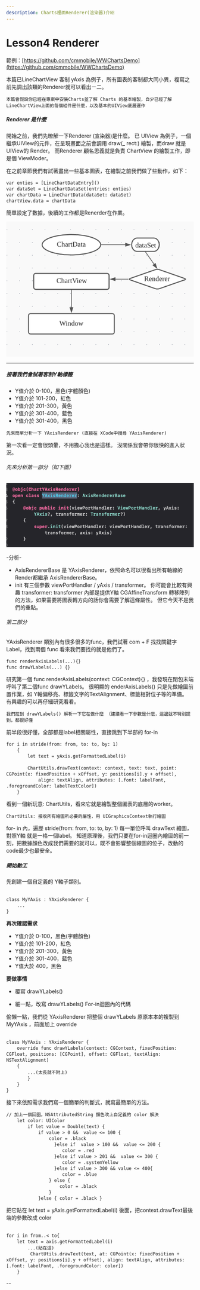 ```yaml
---
description: Charts裡面Renderer(渲染器)介紹
---
```


# Lesson4 Renderer

範例：[https://github.com/cmmobile/WWChartsDemo](https://github.com/cmmobile/WWChartsDemo)

本篇已LineChartView 客制 yAxis 為例子，所有圖表的客制都大同小異，複寫之前先調出該類的Renderer就可以看出ㄧ二。

`本篇會假設你已經在專案中安裝Charts並了解 Charts 的基本繪製，自少已經了解 LineChartView上面的每個組件是什麼，以及基本的UIView底層運作`

##### Renderer 是什麼

開始之前，我們先暸解一下Renderer (宣染器)是什麼。
已 UIView 為例子，一個繼承UIView的元件，在呈現畫面之前會調用 draw(_ rect:) 繪製，而draw 就是UIView的 Render。
而Renderer 顧名思義就是負責 ChartView 的繪製工作，即是個 ViewModer。

在之前章節我們有試著畫出一些基本圖表，在繪製之前我們做了些動作，如下：
<pre><code>var enties = [LineChartDataEntry]()
var dataSet = LineChartDataSet(entries: enties)
var chartData = LineChartData(dataSet: dataSet)
chartView.data = chartData
</code></pre>

簡單設定了數據，後續的工作都是Renerder在作業。

![簡易結構圖](../.gitbook/assets/20201215-Renderer-structure-diagram.png)

- - -
##### 接著我們會試著客制Y軸標籤

- Y值介於 0-100，黑色(字體顏色)
- Y值介於 101-200，紅色
- Y值介於 201-300，黃色
- Y值介於 301-400，藍色
- Y值介於 301-400，黑色

`先來簡單分析一下 YAxisRenderer (直接在 XCode中搜尋 YAxisRenderer) `

第一次看一定會很頭暈，不用擔心我也是這樣。
沒關係我會帶你很快的進入狀況。

###### 先來分析第一部分（如下圖）
![YAxisRenderer_init](../.gitbook/assets/20201215-yAxisRenderer-class-init.png)

\-分析\-
- AxisRendererBase 是 YAxisRenderer，依照命名可以很看出所有軸線的Render都繼承 AxisRendererBase。
- init 有三個參數 viewPortHandler / yAxis / transformer。
你可能會比較有興趣 transformer: transformer 內部是提供Y軸 CGAffineTransform 轉移陣列的方法，如果需要將圖表轉方向的話你會需要了解這條屬性。
但它今天不是我們的重點。

###### 第二部分

YAxisRenderer 類別內有很多很多的func，我們試著 com + F 找找關鍵字 Label，找到兩個 func 看來我們要找的就是他們了。
<pre><code>func renderAxisLabels(...){}
func drawYLabels(...) {}
</code></pre>

研究第一個 func renderAxisLabels(context: CGContext){} ，我發現在閉包末端呼叫了第二個func drawYLabels。
很明顯的 enderAxisLabels() 只是先做繪圖前置作業，如 Y軸偏移亮、標籤文字的TextAlignment、標籤相對位子等的準備。
有興趣的可以再仔細研究看看。

`我們拉到 drawYLabels() 解析一下它在做什麼 （建議看一下參數是什麼，這邊就不特別提到，都很好懂`

前半段很好懂，全部都是label相關屬性，直接跳到下半部的 for-in
<pre><code>for i in stride(from: from, to: to, by: 1)
    {
        let text = yAxis.getFormattedLabel(i)
            
        ChartUtils.drawText(context: context, text: text, point: CGPoint(x: fixedPosition + xOffset, y: positions[i].y + offset),
            align: textAlign, attributes: [.font: labelFont, .foregroundColor: labelTextColor])
    }
</code></pre>

看到一個新玩意: ChartUtils，看來它就是繪製整個圖表的底層的worker。

`ChartUtils: 接收所有繪圖所必要的屬性，用 UIGraphicsContext執行繪圖`

for- in 內，遍歷 stride(from: from, to: to, by: 1) 每一單位呼叫 drawText 繪圖，對照Y軸 就是一格一個label。 
知道原理後，我們只要在for-in迴圈內繪圖的前一刻，把數據顏色改成我們需要的就可以，既不會影響整個線圖的位子，改動的code最少也最安全。


##### 開始動工

先創建一個自定義的 Y軸子類別。

<pre><code>
class MyYAxis : YAxisRenderer {
    ...
}
</code></pre>

**再次確認需求**
- Y值介於 0-100，黑色(字體顏色)
- Y值介於 101-200，紅色
- Y值介於 201-300，黃色
- Y值介於 301-400，藍色
- Y值大於 400，黑色

**要做事情**
- 覆寫 drawYLabels()
 * 細一點，改寫 drawYLabels() For-in迴圈內的代碼

偷懶一點，我們從 YAxisRenderer 把整個 drawYLabels 原原本本的複製到 MyYAxis ，前面加上 override

<pre><code>
class MyYAxis : YAxisRenderer {
    override func drawYLabels(context: CGContext, fixedPosition: CGFloat, positions: [CGPoint], offset: CGFloat, textAlign: NSTextAlignment)
    {
        ...(太長就不附上)
        }
    }
}
</code></pre>


接下來依照需求我們寫一個簡單的判斷式，就寫最簡單的方法。

<pre><code>// 加上一個回圈。NSAttributedString 顏色改上自定義的 color 解決
    let color: UIColor
        if let value = Double(text) {
            if value > 0 &&  value <= 100 {
                color = .black
                  }else if  value > 100 &&  value <= 200 {
                     color = .red
                  }else if value > 201 &&  value <= 300 {
                     color = .systemYellow
                  }else if value > 300 && value <= 400{
                     color = .blue
                } else {
                    color = .black
                }
            }else { color = .black }
</code></pre>


把它貼在  let text = yAxis.getFormattedLabel(i) 後面，把context.drawText最後端的參數改成 color
<pre><code> 
for i in from..< to{ 
    let text = axis.getFormattedLabel(i)
        ...(貼在這)
         ChartUtils.drawText(text, at: CGPoint(x: fixedPosition + xOffset, y: positions[i].y + offset), align: textAlign, attributes: [.font: labelFont, .foregroundColor: color])
    }
</code></pre>



--